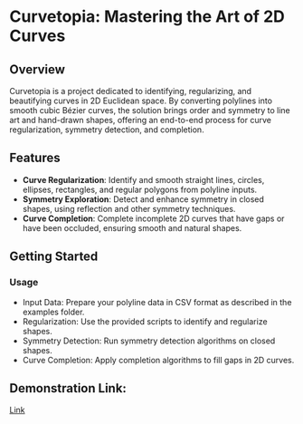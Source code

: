 # Curvetopia: Mastering the Art of 2D Curves

## Overview
Curvetopia is a project dedicated to identifying, regularizing, and beautifying curves in 2D Euclidean space. By converting polylines into smooth cubic Bézier curves, the solution brings order and symmetry to line art and hand-drawn shapes, offering an end-to-end process for curve regularization, symmetry detection, and completion.

## Features
- **Curve Regularization**: Identify and smooth straight lines, circles, ellipses, rectangles, and regular polygons from polyline inputs.
- **Symmetry Exploration**: Detect and enhance symmetry in closed shapes, using reflection and other symmetry techniques.
- **Curve Completion**: Complete incomplete 2D curves that have gaps or have been occluded, ensuring smooth and natural shapes.

## Getting Started

### Usage
- Input Data: Prepare your polyline data in CSV format as described in the examples folder.
- Regularization: Use the provided scripts to identify and regularize shapes.
- Symmetry Detection: Run symmetry detection algorithms on closed shapes.
- Curve Completion: Apply completion algorithms to fill gaps in 2D curves.

## Demonstration Link:
[Link](https://drive.google.com/file/d/1acVWLzHxrYgfbDOz8Dm8eMoaKn96qDnw/view?usp=sharing)
